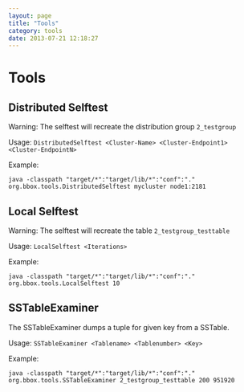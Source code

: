 ```yaml
---
layout: page
title: "Tools"
category: tools
date: 2013-07-21 12:18:27
---
```


# Tools

## Distributed Selftest
Warning: The selftest will recreate the distribution group `2_testgroup`

Usage: `DistributedSelftest <Cluster-Name> <Cluster-Endpoint1> <Cluster-EndpointN>`

Example:

    java -classpath "target/*":"target/lib/*":"conf":"." org.bbox.tools.DistributedSelftest mycluster node1:2181
    
## Local Selftest
Warning: The selftest will recreate the table `2_testgroup_testtable`

Usage: `LocalSelftest <Iterations>`

Example:

    java -classpath "target/*":"target/lib/*":"conf":"." org.bbox.tools.LocalSelftest 10
    
## SSTableExaminer
The SSTableExaminer dumps a tuple for given key from a SSTable.

Usage: `SSTableExaminer <Tablename> <Tablenumber> <Key>` 

Example:

    java -classpath "target/*":"target/lib/*":"conf":"." org.bbox.tools.SSTableExaminer 2_testgroup_testtable 200 951920